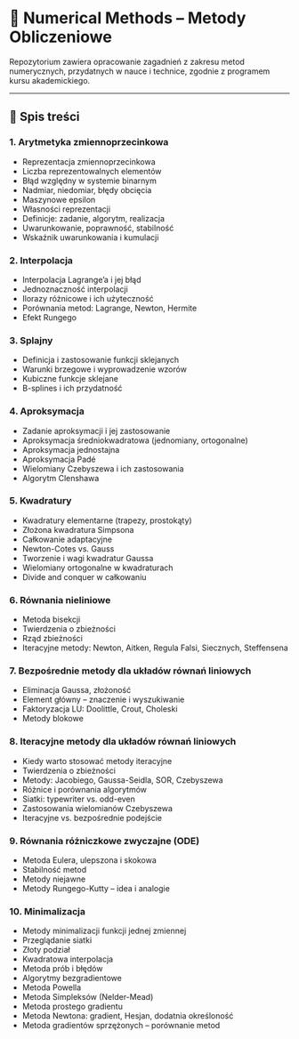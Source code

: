 # 📘 Numerical Methods – Metody Obliczeniowe

Repozytorium zawiera opracowanie zagadnień z zakresu metod numerycznych, przydatnych w nauce i technice, zgodnie z programem kursu akademickiego.

---

## 🧭 Spis treści

### 1. Arytmetyka zmiennoprzecinkowa
- Reprezentacja zmiennoprzecinkowa
- Liczba reprezentowalnych elementów
- Błąd względny w systemie binarnym
- Nadmiar, niedomiar, błędy obcięcia
- Maszynowe epsilon
- Własności reprezentacji
- Definicje: zadanie, algorytm, realizacja
- Uwarunkowanie, poprawność, stabilność
- Wskaźnik uwarunkowania i kumulacji

### 2. Interpolacja
- Interpolacja Lagrange’a i jej błąd
- Jednoznaczność interpolacji
- Ilorazy różnicowe i ich użyteczność
- Porównania metod: Lagrange, Newton, Hermite
- Efekt Rungego

### 3. Splajny
- Definicja i zastosowanie funkcji sklejanych
- Warunki brzegowe i wyprowadzenie wzorów
- Kubiczne funkcje sklejane
- B-splines i ich przydatność

### 4. Aproksymacja
- Zadanie aproksymacji i jej zastosowanie
- Aproksymacja średniokwadratowa (jednomiany, ortogonalne)
- Aproksymacja jednostajna
- Aproksymacja Padé
- Wielomiany Czebyszewa i ich zastosowania
- Algorytm Clenshawa

### 5. Kwadratury
- Kwadratury elementarne (trapezy, prostokąty)
- Złożona kwadratura Simpsona
- Całkowanie adaptacyjne
- Newton-Cotes vs. Gauss
- Tworzenie i wagi kwadratur Gaussa
- Wielomiany ortogonalne w kwadraturach
- Divide and conquer w całkowaniu

### 6. Równania nieliniowe
- Metoda bisekcji
- Twierdzenia o zbieżności
- Rząd zbieżności
- Iteracyjne metody: Newton, Aitken, Regula Falsi, Siecznych, Steffensena

### 7. Bezpośrednie metody dla układów równań liniowych
- Eliminacja Gaussa, złożoność
- Element główny – znaczenie i wyszukiwanie
- Faktoryzacja LU: Doolittle, Crout, Choleski
- Metody blokowe

### 8. Iteracyjne metody dla układów równań liniowych
- Kiedy warto stosować metody iteracyjne
- Twierdzenia o zbieżności
- Metody: Jacobiego, Gaussa-Seidla, SOR, Czebyszewa
- Różnice i porównania algorytmów
- Siatki: typewriter vs. odd-even
- Zastosowania wielomianów Czebyszewa
- Iteracyjne vs. bezpośrednie podejście

### 9. Równania różniczkowe zwyczajne (ODE)
- Metoda Eulera, ulepszona i skokowa
- Stabilność metod
- Metody niejawne
- Metody Rungego-Kutty – idea i analogie

### 10. Minimalizacja
- Metody minimalizacji funkcji jednej zmiennej
- Przeglądanie siatki
- Złoty podział
- Kwadratowa interpolacja
- Metoda prób i błędów
- Algorytmy bezgradientowe
- Metoda Powella
- Metoda Simpleksów (Nelder-Mead)
- Metoda prostego gradientu
- Metoda Newtona: gradient, Hesjan, dodatnia określoność
- Metoda gradientów sprzężonych – porównanie metod
